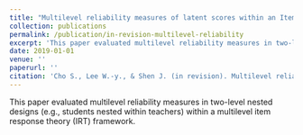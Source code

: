 ```yaml
---
title: "Multilevel reliability measures of latent scores within an Item Response Theory framework."
collection: publications
permalink: /publication/in-revision-multilevel-reliability
excerpt: 'This paper evaluated multilevel reliability measures in two-level nested designs (e.g., students nested within teachers) within a multilevel item response theory (IRT) framework.'
date: 2019-01-01
venue: ''
paperurl: ''
citation: 'Cho S., Lee W.-y., & Shen J. (in revision). Multilevel reliability measures of latent scores within an Item Response Theory framework. <br>'
---
```

This paper evaluated multilevel reliability measures in two-level nested designs (e.g., students
nested within teachers) within a multilevel item response theory (IRT) framework.
